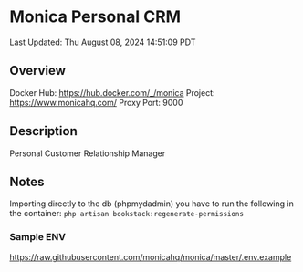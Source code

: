 # Monica Personal CRM

Last Updated: Thu August 08, 2024 14:51:09 PDT

## Overview

Docker Hub: https://hub.docker.com/_/monica
Project: https://www.monicahq.com/
Proxy Port: 9000

## Description

Personal Customer Relationship Manager

## Notes

Importing directly to the db (phpmydadmin)
you have to run the following in the container: ```php artisan bookstack:regenerate-permissions```

### Sample ENV

https://raw.githubusercontent.com/monicahq/monica/master/.env.example
